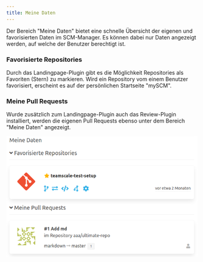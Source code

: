 ```yaml
---
title: Meine Daten
---
```


Der Bereich "Meine Daten" bietet eine schnelle Übersicht der eigenen und favorisierten Daten im SCM-Manager. Es können dabei nur Daten angezeigt werden, auf welche der Benutzer berechtigt ist.

### Favorisierte Repositories
Durch das Landingpage-Plugin gibt es die Möglichkeit Repositories als Favoriten (Stern) zu markieren. 
Wird ein Repository vom einem Benutzer favorisiert, erscheint es auf der persönlichen Startseite "mySCM".

### Meine Pull Requests
Wurde zusätzlich zum Landingpage-Plugin auch das Review-Plugin installiert, werden die eigenen Pull Requests ebenso unter dem Bereich "Meine Daten" angezeigt.

![Meine Daten](assets/data.png)

